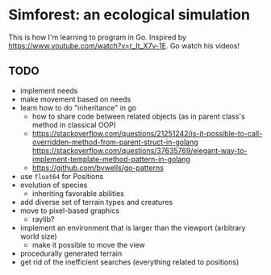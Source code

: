 # Simforest: an ecological simulation

This is how I'm learning to program in Go.
Inspired by https://www.youtube.com/watch?v=r_It_X7v-1E. Go watch his videos!

## TODO
- implement needs
- make movement based on needs
- learn how to do "inheritance" in go
    - how to share code between related objects (as in parent class's method in classical OOP)
    - https://stackoverflow.com/questions/21251242/is-it-possible-to-call-overridden-method-from-parent-struct-in-golang
    https://stackoverflow.com/questions/37635769/elegant-way-to-implement-template-method-pattern-in-golang
    - https://github.com/bvwells/go-patterns
- use `float64` for Positions
- evolution of species
	- inheriting favorable abilities
- add diverse set of terrain types and creatures
- move to pixel-based graphics
	- raylib?
- implement an environment that is larger than the viewport (arbitrary world size)
	- make it possible to move the view
- procedurally generated terrain
- get rid of the inefficient searches (everything related to positions)
